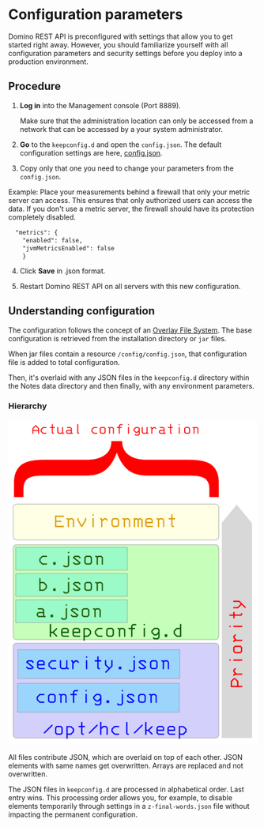 # Configuration parameters

Domino REST API is preconfigured with settings that allow you to get started right away. However, you should familiarize yourself with all configuration parameters and security settings before you deploy into a production environment.

## Procedure

1. **Log in** into the Management console (Port 8889). 

    Make sure that the administration location can only be accessed from a network that can be accessed by a your system administrator.

2. **Go** to the `keepconfig.d` and open the `config.json`. The default configuration settings are here, [config.json](/docs/references/security/configjson.md).

3. Copy only  that one you need to change your parameters from the `config.json`.

  Example: 
  Place your measurements behind a firewall that only your metric server can access. This ensures that only authorized users can access the data. 
  If you don't use a metric server, the firewall should have its protection completely disabled.


  ```
    "metrics": {
      "enabled": false,
      "jvmMetricsEnabled": false
      }
  ```
4. Click **Save** in .json format.

5. Restart Domino REST API on all servers with this new configuration.


## Understanding configuration

The configuration follows the concept of an [Overlay File System](https://en.wikipedia.org/wiki/OverlayFS). The base configuration is retrieved from the installation directory or `jar` files.

When jar files contain a resource `/config/config.json`, that configuration file is added to total configuration.

Then, it's overlaid with any JSON files in the `keepconfig.d` directory within the Notes data directory and then finally, with any environment parameters.

### Hierarchy

![The call hierarchy](../../assets/images/ActualConfiguration.png)

All files contribute JSON, which are overlaid on top of each other. JSON elements with same names get overwritten. Arrays are replaced and not overwritten.

The JSON files in `keepconfig.d` are processed in alphabetical order. Last entry wins. This processing order allows you, for example, to disable elements temporarily through settings in a `z-final-words.json` file without impacting the permanent configuration.



